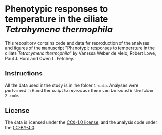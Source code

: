 # Phenotypic responses to temperature in the ciliate *Tetrahymena thermophila*

This repositiory contains code and data for reproduction of the analyses and figures of the manuscript "Phenotypic responses to temperature in the ciliate *Tetrahymena thermophila*" by Vanessa Weber de Melo, Robert Lowe, Paul J. Hurd and Owen L. Petchey.

## Instructions

All the data used in the study is in the folder `1-data`.
Analyses were performed in `R` and the script to reproduce them can be found in the folder `2-code`. 

## License

The data is licensed under the [CC0-1.0 license](https://choosealicense.com/licenses/cc0-1.0/), 
and the analysis code under the [CC-BY-4.0](https://opensource.org/licenses/mit-license.php).
